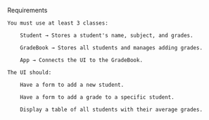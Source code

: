 Requirements

    You must use at least 3 classes:

        Student → Stores a student's name, subject, and grades.

        GradeBook → Stores all students and manages adding grades.

        App → Connects the UI to the GradeBook.

    The UI should:

        Have a form to add a new student.

        Have a form to add a grade to a specific student.

        Display a table of all students with their average grades.